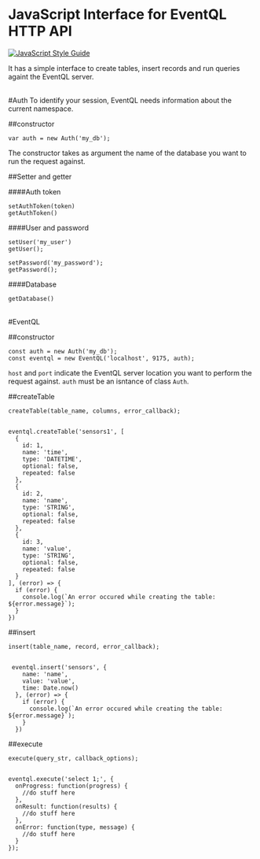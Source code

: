 # JavaScript Interface for EventQL HTTP API

[![JavaScript Style
Guide](https://cdn.rawgit.com/feross/standard/master/badge.svg)](https://github.com/feross/standard)

It has a simple interface to create tables, insert records and run queries againt the EventQL server.

<br>
#Auth
To identify your session, EventQL needs information about the current namespace.

##constructor

    var auth = new Auth('my_db');

The constructor takes as argument the name of the database you want to run the request against.

##Setter and getter

####Auth token 

    setAuthToken(token)
    getAuthToken()

####User and password

    setUser('my_user')
    getUser();

    setPassword('my_password');
    getPassword();

####Database

    getDatabase()

<br>
#EventQL

##constructor


    const auth = new Auth('my_db');
    const eventql = new EventQL('localhost', 9175, auth);

`host` and `port` indicate the EventQL server location you want to perform the request against.
`auth` must be an isntance of class `Auth`.


##createTable

    createTable(table_name, columns, error_callback);


    eventql.createTable('sensors1', [
      {
        id: 1,
        name: 'time',
        type: 'DATETIME',
        optional: false,
        repeated: false
      },
      {
        id: 2,
        name: 'name',
        type: 'STRING',
        optional: false,
        repeated: false
      },
      {
        id: 3,
        name: 'value',
        type: 'STRING',
        optional: false,
        repeated: false
      }
    ], (error) => {
      if (error) {
        console.log(`An error occured while creating the table: ${error.message}`);
      }
    })


##insert

    insert(table_name, record, error_callback);


     eventql.insert('sensors', {
        name: 'name',
        value: 'value',
        time: Date.now()
      }, (error) => {
        if (error) {
          console.log(`An error occured while creating the table: ${error.message}`);
        }
      })

##execute

    execute(query_str, callback_options);


    eventql.execute('select 1;', {
      onProgress: function(progress) {
        //do stuff here
      },
      onResult: function(results) {
        //do stuff here
      },
      onError: function(type, message) {
        //do stuff here
      }
    });

